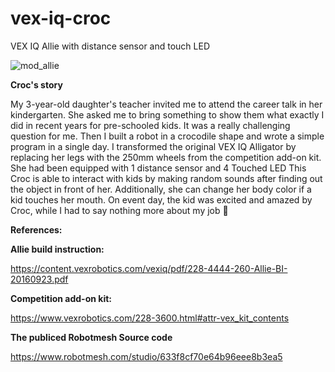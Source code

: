 # vex-iq-croc
VEX IQ Allie with distance sensor and touch LED

![mod_allie](https://user-images.githubusercontent.com/8408928/195029172-297f0223-5939-498d-ad76-830241aea8d1.jpg)

**Croc's story**

My 3-year-old daughter's teacher invited me to attend the career talk in her kindergarten.
She asked me to bring something to show them what exactly I did in recent years for pre-schooled kids.
It was a really challenging question for me. Then I built a robot in a crocodile shape and wrote a simple program in a single day.
I transformed the original VEX IQ Alligator by replacing her legs with the 250mm wheels from the competition add-on kit.
She had been equipped with 1 distance sensor and 4 Touched LED
This Croc is able to interact with kids by making random sounds after finding out the object in front of her.
Additionally, she can change her body color if a kid touches her mouth.
On event day, the kid was excited and amazed by Croc, while I had to say nothing more about my job :dancers:

**References:**

**Allie build instruction:**

https://content.vexrobotics.com/vexiq/pdf/228-4444-260-Allie-BI-20160923.pdf

**Competition add-on kit:**

https://www.vexrobotics.com/228-3600.html#attr-vex_kit_contents

**The publiced Robotmesh Source code**

https://www.robotmesh.com/studio/633f8cf70e64b96eee8b3ea5
